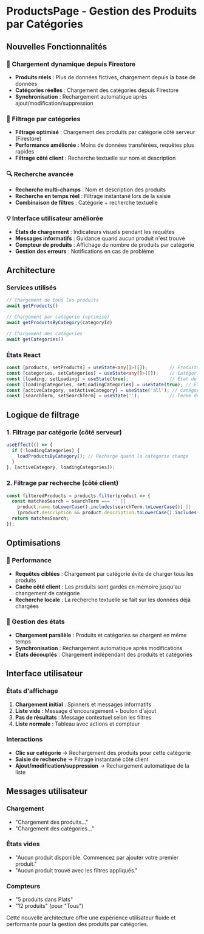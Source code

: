 # ProductsPage - Gestion des Produits par Catégories

## Nouvelles Fonctionnalités

### 🔄 Chargement dynamique depuis Firestore
- **Produits réels** : Plus de données fictives, chargement depuis la base de données
- **Catégories réelles** : Chargement des catégories depuis Firestore
- **Synchronisation** : Rechargement automatique après ajout/modification/suppression

### 📂 Filtrage par catégories
- **Filtrage optimisé** : Chargement des produits par catégorie côté serveur (Firestore)
- **Performance améliorée** : Moins de données transférées, requêtes plus rapides
- **Filtrage côté client** : Recherche textuelle sur nom et description

### 🔍 Recherche avancée
- **Recherche multi-champs** : Nom et description des produits
- **Recherche en temps réel** : Filtrage instantané lors de la saisie
- **Combinaison de filtres** : Catégorie + recherche textuelle

### 💡 Interface utilisateur améliorée
- **États de chargement** : Indicateurs visuels pendant les requêtes
- **Messages informatifs** : Guidance quand aucun produit n'est trouvé
- **Compteur de produits** : Affichage du nombre de produits par catégorie
- **Gestion des erreurs** : Notifications en cas de problème

## Architecture

### Services utilisés
```javascript
// Chargement de tous les produits
await getProducts()

// Chargement par catégorie (optimisé)
await getProductsByCategory(categoryId)

// Chargement des catégories
await getCategories()
```

### États React
```typescript
const [products, setProducts] = useState<any[]>([]);        // Produits actuels
const [categories, setCategories] = useState<any[]>([]);    // Catégories disponibles
const [loading, setLoading] = useState(true);               // État de chargement produits
const [loadingCategories, setLoadingCategories] = useState(true); // État de chargement catégories
const [activeCategory, setActiveCategory] = useState('all'); // Catégorie sélectionnée
const [searchTerm, setSearchTerm] = useState('');           // Terme de recherche
```

## Logique de filtrage

### 1. Filtrage par catégorie (côté serveur)
```javascript
useEffect(() => {
  if (!loadingCategories) {
    loadProductsByCategory(); // Recharge quand la catégorie change
  }
}, [activeCategory, loadingCategories]);
```

### 2. Filtrage par recherche (côté client)
```javascript
const filteredProducts = products.filter(product => {
  const matchesSearch = searchTerm === '' || 
    product.name.toLowerCase().includes(searchTerm.toLowerCase()) ||
    (product.description && product.description.toLowerCase().includes(searchTerm.toLowerCase()));
  return matchesSearch;
});
```

## Optimisations

### 🚀 Performance
- **Requêtes ciblées** : Chargement par catégorie évite de charger tous les produits
- **Cache côté client** : Les produits sont gardés en mémoire jusqu'au changement de catégorie
- **Recherche locale** : La recherche textuelle se fait sur les données déjà chargées

### 🔄 Gestion des états
- **Chargement parallèle** : Produits et catégories se chargent en même temps
- **Synchronisation** : Rechargement automatique après modifications
- **États découplés** : Chargement indépendant des produits et catégories

## Interface utilisateur

### États d'affichage
1. **Chargement initial** : Spinners et messages informatifs
2. **Liste vide** : Message d'encouragement + bouton d'ajout
3. **Pas de résultats** : Message contextuel selon les filtres
4. **Liste normale** : Tableau avec actions et compteur

### Interactions
- **Clic sur catégorie** → Rechargement des produits pour cette catégorie
- **Saisie de recherche** → Filtrage instantané côté client
- **Ajout/modification/suppression** → Rechargement automatique de la liste

## Messages utilisateur

### Chargement
- "Chargement des produits..."
- "Chargement des catégories..."

### États vides
- "Aucun produit disponible. Commencez par ajouter votre premier produit."
- "Aucun produit trouvé avec les filtres appliqués."

### Compteurs
- "5 produits dans Plats"
- "12 produits" (pour "Tous")

Cette nouvelle architecture offre une expérience utilisateur fluide et performante pour la gestion des produits par catégories.
